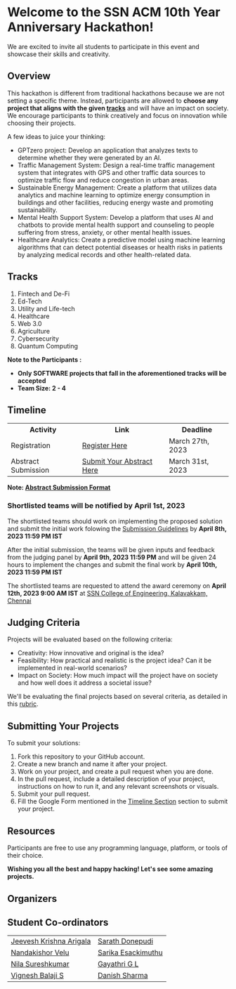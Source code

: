 <h1>Welcome to the SSN ACM 10th Year Anniversary Hackathon!</h1>
<p>We are excited to invite all students to participate in this event and showcase their skills and creativity.</p>

<h2>Overview</h2>
<p>This hackathon is different from traditional hackathons because we are not setting a specific theme. Instead, participants are allowed to <strong>choose any project that aligns with the given <a href="#Tracks">tracks</a></strong> and  will have an impact on society. We encourage participants to think creatively and focus on innovation while choosing their projects.</p>
<p>A few ideas to juice your thinking:</p>
<ul>
  <li>GPTzero project: Develop an application that analyzes texts to determine whether they were generated by an AI.</li>
  <li>Traffic Management System: Design a real-time traffic management system that integrates with GPS and other traffic data sources to optimize traffic flow and reduce congestion in urban areas.</li>
  <li>Sustainable Energy Management: Create a platform that utilizes data analytics and machine learning to optimize energy consumption in buildings and other facilities, reducing energy waste and promoting sustainability.</li>
  <li>Mental Health Support System: Develop a platform that uses AI and chatbots to provide mental health support and counseling to people suffering from stress, anxiety, or other mental health issues.</li>
  <li>Healthcare Analytics: Create a predictive model using machine learning algorithms that can detect potential diseases or health risks in patients by analyzing medical records and other health-related data.</li>
</ul>

<h2>Tracks</h2>
<ol>
  <li>Fintech and De-Fi</li>
  <li>Ed-Tech</li>
  <li>Utility and Life-tech</li>
  <li>Healthcare</li>
  <li>Web 3.0</li>
  <li>Agriculture</li>
  <li>Cybersecurity</li>
  <li>Quantum Computing</li>
</ol>

<strong>Note to the Participants : <ul><li>Only SOFTWARE projects that fall in the aforementioned tracks will be accepted</li><li>Team Size: 2 - 4</li></ul></strong>

<h2 id="tm">Timeline</h2>
<table>
    <tr>
        <th>Activity</th>
        <th>Link</th>
        <th>Deadline</th>
    </tr>
    <tr>
        <td>Registration</td>
        <td><a href="https://forms.gle/6ML8HFG4eHNVy5Fs7">Register Here</a></td>
        <td>March 27th, 2023</td>
    </tr>
    <tr>
        <td>Abstract Submission</td>
        <td><a href="https://forms.gle/Cc6jxjwFBZKwkD3w9">Submit Your Abstract Here</a></td>
        <td>March 31st, 2023</td>
    </tr>
</table>
<strong>Note: <a href="https://github.com/SSNACM/SSN-ACM-10th-Anniversary/blob/main/Abstract%20Submission%20Format.docx">Abstract Submission Format</a> </strong>

<br>
<h3>Shortlisted teams will be notified by April 1st, 2023</h3>
<p>The shortlisted teams should work on implementing the proposed solution and submit the initial work folowing the <a href="#sb">Submission Guidelines</a> by <strong>April 8th, 2023 11:59 PM IST</strong></p>
<p>After the initial submission, the teams will be given inputs and feedback from the judging panel by <strong>April 9th, 2023 11:59 PM</strong> and will be given 24 hours to implement the changes and submit the final work by <strong>April 10th, 2023 11:59 PM IST</strong></p>
<p>The shortlisted teams are requested to attend the award ceremony on <strong>April 12th, 2023 9:00 AM IST</strong> at <a href="https://maps.app.goo.gl/s4mZjSBpAgtZ7vBN8">SSN College of Engineering, Kalavakkam, Chennai</a></p>


<h2>Judging Criteria</h2>
<p>Projects will be evaluated based on the following criteria:</p>
<ul>
  <li>Creativity: How innovative and original is the idea?</li>
  <li>Feasibility: How practical and realistic is the project idea? Can it be implemented in real-world scenarios?</li>
  <li>Impact on Society: How much impact will the project have on society and how well does it address a societal issue?</li>
</ul>

<p>We'll be evaluating the final projects based on several criteria, as detailed in this <a href="rubric.md">rubric</a>.</p>

<h2 id="sb">Submitting Your Projects</h2>
<p>To submit your solutions:</p>
<ol>
  <li>Fork this repository to your GitHub account.</li>
  <li>Create a new branch and name it after your project.</li>
  <li>Work on your project, and create a pull request when you are done.</li>
  <li>In the pull request, include a detailed description of your project, instructions on how to run it, and any relevant screenshots or visuals.</li>
  <li>Submit your pull request.</li>
  <li>Fill the Google Form mentioned in the <a href="#tm">Timeline Section</a> section to submit your project.</li>
</ol>

<p></p>

<h2>Resources</h2>
<p>Participants are free to use any programming language, platform, or tools of their choice.</p>


<strong><p>Wishing you all the best and happy hacking! Let's see some amazing projects.</p></strong>


<h2>Organizers</h2>
<h2>Student Co-ordinators</h2>

<table style="width:75%">
	<tr><td><a href="https://jeeveshkrishna.com">Jeevesh Krishna Arigala</a></td><td><a href="https://www.linkedin.com/in/sarath-donepudi/">Sarath Donepudi</a></td></tr>
	<tr><td><a href="https://www.linkedin.com/in/nandakishorv/">Nandakishor Velu</a></td><td><a href="https://www.linkedin.com/in/sarika-esackimuthu-a552051b4">Sarika Esackimuthu</a></td></tr>
	<tr><td><a href="https://www.linkedin.com/in/nila-sureshkumar-175651258">Nila Sureshkumar</a></td><td><a href="https://www.linkedin.com/in/gayathrigl">Gayathri G L</a></td></tr>
	<tr><td><a href="https://www.linkedin.com/in/vignesh-balaji-saravanarajan-397713200">Vignesh Balaji S</a></td><td><a href="https://www.linkedin.com/mwlite/in/danish-sharma-b939671b6">Danish Sharma</a></td></tr>
	
</table>

